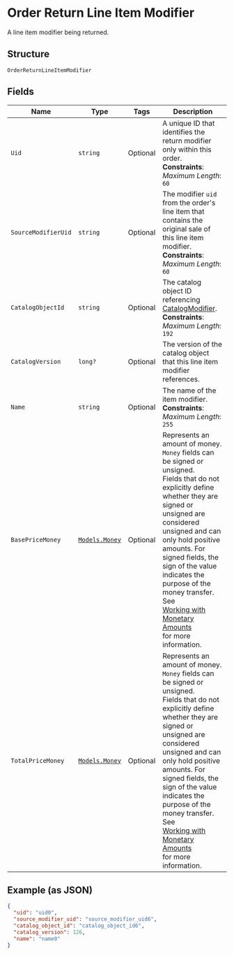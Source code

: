 
# Order Return Line Item Modifier

A line item modifier being returned.

## Structure

`OrderReturnLineItemModifier`

## Fields

| Name | Type | Tags | Description |
|  --- | --- | --- | --- |
| `Uid` | `string` | Optional | A unique ID that identifies the return modifier only within this order.<br>**Constraints**: *Maximum Length*: `60` |
| `SourceModifierUid` | `string` | Optional | The modifier `uid` from the order's line item that contains the<br>original sale of this line item modifier.<br>**Constraints**: *Maximum Length*: `60` |
| `CatalogObjectId` | `string` | Optional | The catalog object ID referencing [CatalogModifier](/doc/models/catalog-modifier.md).<br>**Constraints**: *Maximum Length*: `192` |
| `CatalogVersion` | `long?` | Optional | The version of the catalog object that this line item modifier references. |
| `Name` | `string` | Optional | The name of the item modifier.<br>**Constraints**: *Maximum Length*: `255` |
| `BasePriceMoney` | [`Models.Money`](/doc/models/money.md) | Optional | Represents an amount of money. `Money` fields can be signed or unsigned.<br>Fields that do not explicitly define whether they are signed or unsigned are<br>considered unsigned and can only hold positive amounts. For signed fields, the<br>sign of the value indicates the purpose of the money transfer. See<br>[Working with Monetary Amounts](https://developer.squareup.com/docs/build-basics/working-with-monetary-amounts)<br>for more information. |
| `TotalPriceMoney` | [`Models.Money`](/doc/models/money.md) | Optional | Represents an amount of money. `Money` fields can be signed or unsigned.<br>Fields that do not explicitly define whether they are signed or unsigned are<br>considered unsigned and can only hold positive amounts. For signed fields, the<br>sign of the value indicates the purpose of the money transfer. See<br>[Working with Monetary Amounts](https://developer.squareup.com/docs/build-basics/working-with-monetary-amounts)<br>for more information. |

## Example (as JSON)

```json
{
  "uid": "uid0",
  "source_modifier_uid": "source_modifier_uid6",
  "catalog_object_id": "catalog_object_id6",
  "catalog_version": 126,
  "name": "name0"
}
```

